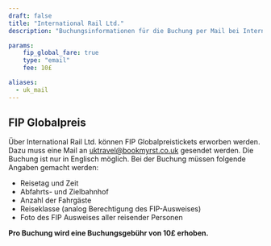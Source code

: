 ```yaml
---
draft: false
title: "International Rail Ltd."
description: "Buchungsinformationen für die Buchung per Mail bei International Rail Ltd."

params:
    fip_global_fare: true
    type: "email"
    fee: 10£

aliases:
  - uk_mail
---
```


## FIP Globalpreis
Über International Rail Ltd. können FIP Globalpreistickets erworben werden. Dazu muss eine Mail an [uktravel@bookmyrst.co.uk](mailto:uktravel@bookmyrst.co.uk) gesendet werden. Die Buchung ist nur in Englisch möglich. Bei der Buchung müssen folgende Angaben gemacht werden:

- Reisetag und Zeit
- Abfahrts- und Zielbahnhof
- Anzahl der Fahrgäste
- Reiseklasse (analog Berechtigung des FIP-Ausweises)
- Foto des FIP Ausweises aller reisender Personen

**Pro Buchung wird eine Buchungsgebühr von 10£ erhoben.**
